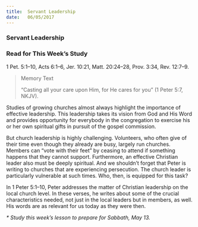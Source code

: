 ```yaml
---
title:  Servant Leadership
date:   06/05/2017
---
```


### Servant Leadership

### Read for This Week’s Study
1 Pet. 5:1–10, Acts 6:1–6, Jer. 10:21, Matt. 20:24–28, Prov. 3:34, Rev. 12:7–9.

> <p>Memory Text</p>
> “Casting all your care upon Him, for He cares for you” (1 Peter 5:7, NKJV). 

Studies of growing churches almost always highlight the importance of effective leadership. This leadership takes its vision from God and His Word and provides opportunity for everybody in the congregation to exercise his or her own spiritual gifts in pursuit of the gospel commission. 

But church leadership is highly challenging. Volunteers, who often give of their time even though they already are busy, largely run churches. Members can “vote with their feet” by ceasing to attend if something happens that they cannot support. Furthermore, an effective Christian leader also must be deeply spiritual. And we shouldn’t forget that Peter is writing to churches that are experiencing persecution. The church leader is particularly vulnerable at such times. Who, then, is equipped for this task?

In 1 Peter 5:1–10, Peter addresses the matter of Christian leadership on the local church level. In these verses, he writes about some of the crucial characteristics needed, not just in the local leaders but in members, as well. His words are as relevant for us today as they were then.

_* Study this week’s lesson to prepare for Sabbath, May 13._